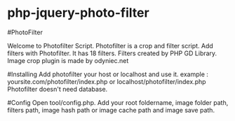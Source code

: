 # php-jquery-photo-filter
#PhotoFilter

Welcome to Photofilter Script. 
Photofilter is a crop and filter script. 
Add filters with Photofilter. 
It has 18 filters.
Filters created by PHP GD Library.
Image crop plugin is made by odyniec.net

#Installing
Add photofilter your host or localhost and use it.
example : yoursite.com/photofilter/index.php 
or 
localhost/photofilter/index.php
Photofilter doesn't need database.

#Config
Open tool/config.php. Add your root foldername, image folder path, filters path, image hash path or image cache path and image save path.